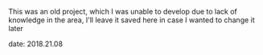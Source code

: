 This was an old project, which I was unable to develop due to lack of knowledge in the area, I'll leave it saved here in case I wanted to change it later

date: 2018.21.08 
